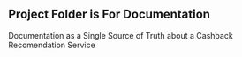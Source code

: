 ## Project Folder is For Documentation
Documentation as a Single Source of Truth about a Cashback Recomendation Service


